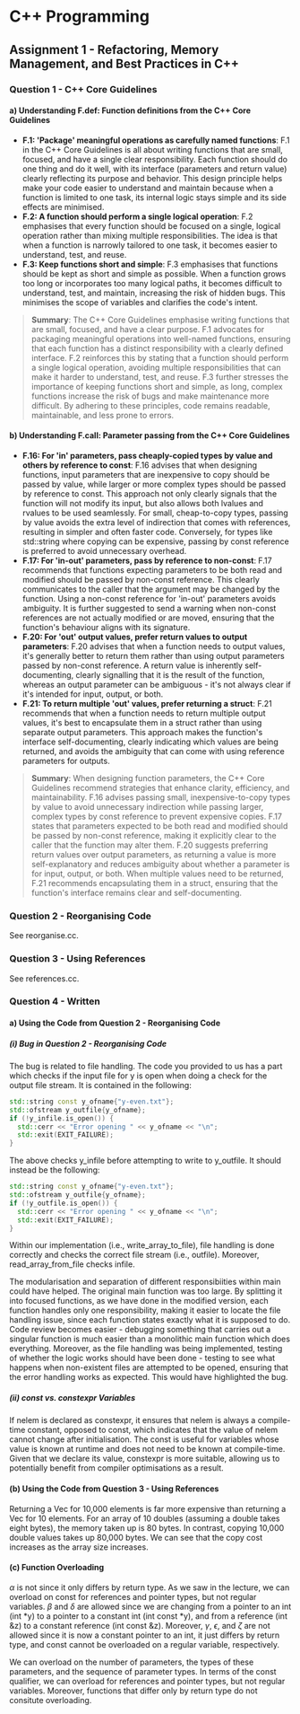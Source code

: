 # C++ Programming

## Assignment 1 - Refactoring, Memory Management, and Best Practices in C++

### Question 1 - C++ Core Guidelines

#### a) Understanding F.def: Function definitions from the C++ Core Guidelines

- **F.1: 'Package' meaningful operations as carefully named functions**: F.1 in the C++ Core Guidelines is all about writing functions that are small, focused, and have a single clear responsibility. Each function should do one thing and do it well, with its interface (parameters and return value) clearly reflecting its purpose and behavior. This design principle helps make your code easier to understand and maintain because when a function is limited to one task, its internal logic stays simple and its side effects are minimised.
- **F.2: A function should perform a single logical operation**: F.2 emphasises that every function should be focused on a single, logical operation rather than mixing multiple responsibilities. The idea is that when a function is narrowly tailored to one task, it becomes easier to understand, test, and reuse.
- **F.3: Keep functions short and simple**: F.3 emphasises that functions should be kept as short and simple as possible. When a function grows too long or incorporates too many logical paths, it becomes difficult to understand, test, and maintain, increasing the risk of hidden bugs. This minimises the scope of variables and clarifies the code's intent.

> **Summary**: The C++ Core Guidelines emphasise writing functions that are small, focused, and have a clear purpose. F.1 advocates for packaging meaningful operations into well-named functions, ensuring that each function has a distinct responsibility with a clearly defined interface. F.2 reinforces this by stating that a function should perform a single logical operation, avoiding multiple responsibilities that can make it harder to understand, test, and reuse. F.3 further stresses the importance of keeping functions short and simple, as long, complex functions increase the risk of bugs and make maintenance more difficult. By adhering to these principles, code remains readable, maintainable, and less prone to errors.

#### b) Understanding F.call: Parameter passing from the C++ Core Guidelines

- **F.16: For 'in' parameters, pass cheaply-copied types by value and others by reference to const**: F.16 advises that when designing functions, input parameters that are inexpensive to copy should be passed by value, while larger or more complex types should be passed by reference to const. This approach not only clearly signals that the function will not modify its input, but also allows both lvalues and rvalues to be used seamlessly. For small, cheap-to-copy types, passing by value avoids the extra level of indirection that comes with references, resulting in simpler and often faster code. Conversely, for types like std::string where copying can be expensive, passing by const reference is preferred to avoid unnecessary overhead.
- **F.17: For 'in-out' parameters, pass by reference to non-const**: F.17 recommends that functions expecting parameters to be both read and modified should be passed by non-const reference. This clearly communicates to the caller that the argument may be changed by the function. Using a non-const reference for 'in-out' parameters avoids ambiguity. It is further suggested to send a warning when non-const references are not actually modified or are moved, ensuring that the function's behaviour aligns with its signature.
- **F.20: For 'out' output values, prefer return values to output parameters**: F.20 advises that when a function needs to output values, it's generally better to return them rather than using output parameters passed by non-const reference. A return value is inherently self-documenting, clearly signalling that it is the result of the function, whereas an output parameter can be ambiguous - it's not always clear if it's intended for input, output, or both.
- **F.21: To return multiple 'out' values, prefer returning a struct**: F.21 recommends that when a function needs to return multiple output values, it's best to encapsulate them in a struct rather than using separate output parameters. This approach makes the function's interface self-documenting, clearly indicating which values are being returned, and avoids the ambiguity that can come with using reference parameters for outputs.

> **Summary**: When designing function parameters, the C++ Core Guidelines recommend strategies that enhance clarity, efficiency, and maintainability. F.16 advises passing small, inexpensive-to-copy types by value to avoid unnecessary indirection while passing larger, complex types by const reference to prevent expensive copies. F.17 states that parameters expected to be both read and modified should be passed by non-const reference, making it explicitly clear to the caller that the function may alter them. F.20 suggests preferring return values over output parameters, as returning a value is more self-explanatory and reduces ambiguity about whether a parameter is for input, output, or both. When multiple values need to be returned, F.21 recommends encapsulating them in a struct, ensuring that the function's interface remains clear and self-documenting.

### Question 2 - Reorganising Code

See reorganise.cc.

### Question 3 - Using References

See references.cc.

### Question 4 - Written

#### a) Using the Code from Question 2 - Reorganising Code

##### (i) Bug in Question 2 - Reorganising Code

The bug is related to file handling. The code you provided to us has a part which checks if the input file for y is open when doing a check for the output file stream. It is contained in the following:

```cpp
std::string const y_ofname{"y-even.txt"};
std::ofstream y_outfile{y_ofname};
if (!y_infile.is_open()) {
  std::cerr << "Error opening " << y_ofname << "\n";
  std::exit(EXIT_FAILURE);
}
```

The above checks y_infile before attempting to write to y_outfile. It should instead be the following:

```cpp
std::string const y_ofname{"y-even.txt"};
std::ofstream y_outfile{y_ofname};
if (!y_outfile.is_open()) {
  std::cerr << "Error opening " << y_ofname << "\n";
  std::exit(EXIT_FAILURE);
}
```

Within our implementation (i.e., write_array_to_file), file handling is done correctly and checks the correct file stream (i.e., outfile). Moreover, read_array_from_file checks infile.

The modularisation and separation of different responsibiities within main could have helped. The original main function was too large. By splitting it into focused functions, as we have done in the modified version, each function handles only one responsibility, making it easier to locate the file handling issue, since each function states exactly what it is supposed to do. Code review becomes easier - debugging something that carries out a singular function is much easier than a monolithic main function which does everything. Moreover, as the file handling was being implemented, testing of whether the logic works should have been done - testing to see what happens when non-existent files are attempted to be opened, ensuring that the error handling works as expected. This would have highlighted the bug.

##### (ii) const vs. constexpr Variables

If nelem is declared as constexpr, it ensures that nelem is always a compile-time constant, opposed to const, which indicates that the value of nelem cannot change after initialisation. The const is useful for variables whose value is known at runtime and does not need to be known at compile-time. Given that we declare its value, constexpr is more suitable, allowing us to potentially benefit from compiler optimisations as a result.

#### (b) Using the Code from Question 3 - Using References

Returning a Vec for 10,000 elements is far more expensive than returning a Vec for 10 elements. For an array of 10 doubles (assuming a double takes eight bytes), the memory taken up is 80 bytes. In contrast, copying 10,000 double values takes up 80,000 bytes. We can see that the copy cost increases as the array size increases.

#### (c) Function Overloading

$\alpha$ is not since it only differs by return type. As we saw in the lecture, we can overload on const for references and pointer types, but not regular variables. $\beta$ and $\delta$ are allowed since we are changing from a pointer to an int (int *y) to a pointer to a constant int (int const *y), and from a reference (int &z) to a constant reference (int const &z). Moreover, $\gamma$, $\epsilon$, and $\zeta$ are not allowed since it is now a constant pointer to an int, it just differs by return type, and const cannot be overloaded on a regular variable, respectively.

We can overload on the number of parameters, the types of these parameters, and the sequence of parameter types. In terms of the const qualifier, we can overload for references and pointer types, but not regular variables. Moreover, functions that differ only by return type do not consitute overloading.
